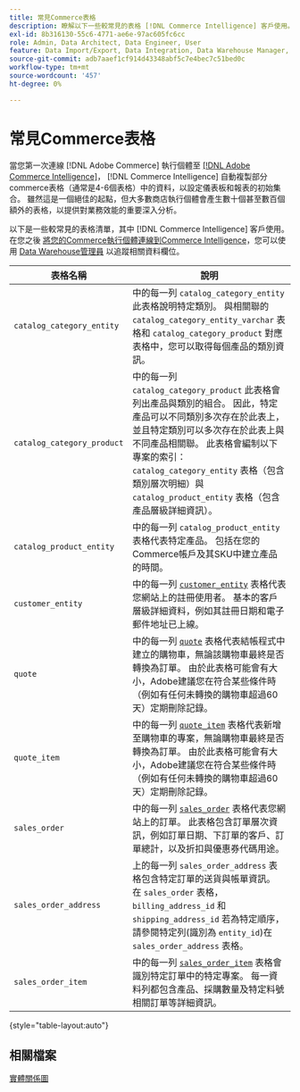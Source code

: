 ```yaml
---
title: 常見Commerce表格
description: 瞭解以下一些較常見的表格 [!DNL Commerce Intelligence] 客戶使用。
exl-id: 8b316130-55c6-4771-ae6e-97ac605fc6cc
role: Admin, Data Architect, Data Engineer, User
feature: Data Import/Export, Data Integration, Data Warehouse Manager, Commerce Tables
source-git-commit: adb7aaef1cf914d43348abf5c7e4bec7c51bed0c
workflow-type: tm+mt
source-wordcount: '457'
ht-degree: 0%

---
```


# 常見Commerce表格

當您第一次連線 [!DNL Adobe Commerce] 執行個體至 [[!DNL Adobe Commerce Intelligence]](../importing-data/integrations/magento.md)， [!DNL Commerce Intelligence] 自動複製部分commerce表格（通常是4-6個表格）中的資料，以設定儀表板和報表的初始集合。 雖然這是一個絕佳的起點，但大多數商店執行個體會產生數十個甚至數百個額外的表格，以提供對業務效能的重要深入分析。

以下是一些較常見的表格清單，其中 [!DNL Commerce Intelligence] 客戶使用。 在您之後 [將您的Commerce執行個體連線到Commerce Intelligence](../../data-analyst/importing-data/integrations/magento.md)，您可以使用 [Data Warehouse管理員](../../data-analyst/data-warehouse-mgr/tour-dwm.md) 以追蹤相關資料欄位。

| 表格名稱 | 說明 |
|---|---|
| `catalog_category_entity` | 中的每一列 `catalog_category_entity` 此表格說明特定類別。 與相關聯的 `catalog_category_entity_varchar` 表格和 `catalog_category_product` 對應表格中，您可以取得每個產品的類別資訊。 |
| `catalog_category_product` | 中的每一列 `catalog_category_product` 此表格會列出產品與類別的組合。 因此，特定產品可以不同類別多次存在於此表上，並且特定類別可以多次存在於此表上與不同產品相關聯。 此表格會編制以下專案的索引： `catalog_category_entity` 表格（包含類別層次明細）與 `catalog_product_entity` 表格（包含產品層級詳細資訊）。 |
| `catalog_product_entity` | 中的每一列 `catalog_product_entity` 表格代表特定產品。 包括在您的Commerce帳戶及其SKU中建立產品的時間。 |
| `customer_entity` | 中的每一列 [`customer_entity`](../data-warehouse-mgr/cust-ent-table.md) 表格代表您網站上的註冊使用者。 基本的客戶層級詳細資料，例如其註冊日期和電子郵件地址已上線。 |
| `quote` | 中的每一列 [`quote`](../data-warehouse-mgr/sales-flat-quote-table.md) 表格代表結帳程式中建立的購物車，無論該購物車最終是否轉換為訂單。 由於此表格可能會有大小，Adobe建議您在符合某些條件時（例如有任何未轉換的購物車超過60天）定期刪除記錄。 |
| `quote_item` | 中的每一列 [`quote_item`](../data-warehouse-mgr/sales-flat-quote-item-table.md) 表格代表新增至購物車的專案，無論購物車最終是否轉換為訂單。 由於此表格可能會有大小，Adobe建議您在符合某些條件時（例如有任何未轉換的購物車超過60天）定期刪除記錄。 |
| `sales_order` | 中的每一列 [`sales_order`](../data-warehouse-mgr/sales-flat-order-table.md) 表格代表您網站上的訂單。 此表格包含訂單層次資訊，例如訂單日期、下訂單的客戶、訂單總計，以及折扣與優惠券代碼用途。 |
| `sales_order_address` | 上的每一列 `sales_order_address` 表格包含特定訂單的送貨與帳單資訊。 在 `sales_order` 表格， `billing_address_id` 和 `shipping_address_id` 若為特定順序，請參閱特定列(識別為 `entity_id`)在 `sales_order_address` 表格。 |
| `sales_order_item` | 中的每一列 [`sales_order_item`](../data-warehouse-mgr/sales-flat-quote-item-table.md) 表格會識別特定訂單中的特定專案。 每一資料列都包含產品、採購數量及特定料號相關訂單等詳細資訊。 |

{style="table-layout:auto"}

## 相關檔案

[實體關係圖](../data-warehouse-mgr/entity-rel-diag.md)
